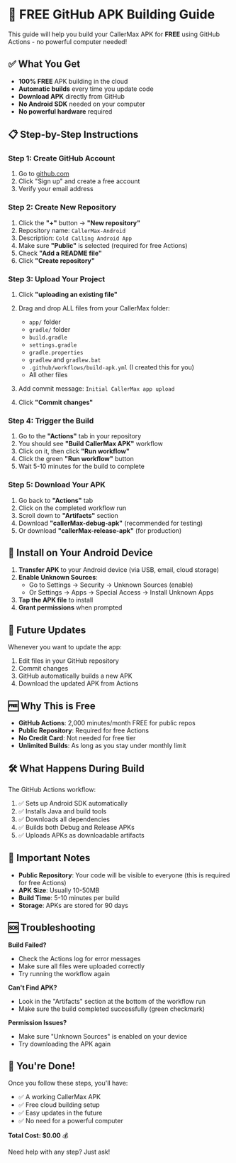 # 🚀 FREE GitHub APK Building Guide

This guide will help you build your CallerMax APK for **FREE** using GitHub Actions - no powerful computer needed!

## ✅ **What You Get**
- **100% FREE** APK building in the cloud
- **Automatic builds** every time you update code
- **Download APK** directly from GitHub
- **No Android SDK** needed on your computer
- **No powerful hardware** required

## 📋 **Step-by-Step Instructions**

### **Step 1: Create GitHub Account**
1. Go to [github.com](https://github.com)
2. Click "Sign up" and create a free account
3. Verify your email address

### **Step 2: Create New Repository**
1. Click the **"+"** button → **"New repository"**
2. Repository name: `CallerMax-Android`
3. Description: `Cold Calling Android App`
4. Make sure **"Public"** is selected (required for free Actions)
5. Check **"Add a README file"**
6. Click **"Create repository"**

### **Step 3: Upload Your Project**
1. Click **"uploading an existing file"**
2. Drag and drop ALL files from your CallerMax folder:
   - `app/` folder
   - `gradle/` folder
   - `build.gradle`
   - `settings.gradle`
   - `gradle.properties`
   - `gradlew` and `gradlew.bat`
   - `.github/workflows/build-apk.yml` (I created this for you)
   - All other files

3. Add commit message: `Initial CallerMax app upload`
4. Click **"Commit changes"**

### **Step 4: Trigger the Build**
1. Go to the **"Actions"** tab in your repository
2. You should see **"Build CallerMax APK"** workflow
3. Click on it, then click **"Run workflow"**
4. Click the green **"Run workflow"** button
5. Wait 5-10 minutes for the build to complete

### **Step 5: Download Your APK**
1. Go back to **"Actions"** tab
2. Click on the completed workflow run
3. Scroll down to **"Artifacts"** section
4. Download **"callerMax-debug-apk"** (recommended for testing)
5. Or download **"callerMax-release-apk"** (for production)

## 📱 **Install on Your Android Device**

1. **Transfer APK** to your Android device (via USB, email, cloud storage)
2. **Enable Unknown Sources**:
   - Go to Settings → Security → Unknown Sources (enable)
   - Or Settings → Apps → Special Access → Install Unknown Apps
3. **Tap the APK file** to install
4. **Grant permissions** when prompted

## 🔄 **Future Updates**

Whenever you want to update the app:
1. Edit files in your GitHub repository
2. Commit changes
3. GitHub automatically builds a new APK
4. Download the updated APK from Actions

## 🆓 **Why This is Free**

- **GitHub Actions**: 2,000 minutes/month FREE for public repos
- **Public Repository**: Required for free Actions
- **No Credit Card**: Not needed for free tier
- **Unlimited Builds**: As long as you stay under monthly limit

## 🛠️ **What Happens During Build**

The GitHub Actions workflow:
1. ✅ Sets up Android SDK automatically
2. ✅ Installs Java and build tools
3. ✅ Downloads all dependencies
4. ✅ Builds both Debug and Release APKs
5. ✅ Uploads APKs as downloadable artifacts

## 🚨 **Important Notes**

- **Public Repository**: Your code will be visible to everyone (this is required for free Actions)
- **APK Size**: Usually 10-50MB
- **Build Time**: 5-10 minutes per build
- **Storage**: APKs are stored for 90 days

## 🆘 **Troubleshooting**

**Build Failed?**
- Check the Actions log for error messages
- Make sure all files were uploaded correctly
- Try running the workflow again

**Can't Find APK?**
- Look in the "Artifacts" section at the bottom of the workflow run
- Make sure the build completed successfully (green checkmark)

**Permission Issues?**
- Make sure "Unknown Sources" is enabled on your device
- Try downloading the APK again

## 🎉 **You're Done!**

Once you follow these steps, you'll have:
- ✅ A working CallerMax APK
- ✅ Free cloud building setup
- ✅ Easy updates in the future
- ✅ No need for a powerful computer

**Total Cost: $0.00** 💰

Need help with any step? Just ask!
